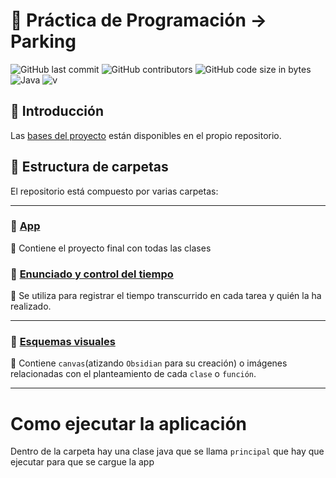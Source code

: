 # 🚗 Práctica de Programación → Parking  
![GitHub last commit](https://img.shields.io/github/last-commit/nicgrefer/Pracica2-Parking) ![GitHub contributors](https://img.shields.io/github/contributors/nicgrefer/Pracica2-Parking) ![GitHub code size in bytes](https://img.shields.io/github/languages/code-size/nicgrefer/Pracica2-Parking) 
<br>![Java](https://img.shields.io/badge/java-%23ED8B00.svg?style=flat&logo=openjdk&logoColor=white)  ![v](https://img.shields.io/badge/version-v1.5.2-red)


## 📌 Introducción  

Las [bases del proyecto](https://github.com/nicgrefer/Pracica2-Parking/blob/main/Enunciado%20y%20contro%20del%20tiempo/Practica2-Parking.pdf) están disponibles en el propio repositorio.  

## 📂 Estructura de carpetas  

El repositorio está compuesto por varias carpetas:  

---

### 📁 [App ](https://github.com/C0n1j/Pracica2-Parking/tree/main/App)  

📌 Contiene el proyecto final con todas las clases


### 📁 [Enunciado y control del tiempo](https://github.com/nicgrefer/Pracica2-Parking/tree/main/Enunciado%20y%20contro%20del%20tiempo)  

📌 Se utiliza para registrar el tiempo transcurrido en cada tarea y quién la ha realizado.  

---

### 📁 [Esquemas visuales](https://github.com/C0n1j/Pracica2-Parking/tree/main/Esquemas_visuales)  

📌 Contiene `canvas`(atizando `Obsidian` para su creación) o imágenes relacionadas con el planteamiento de cada `clase` o `función`.  

---

# Como ejecutar la aplicación 

Dentro de la carpeta hay una clase java que se llama `principal` que hay que ejecutar para que se cargue la app